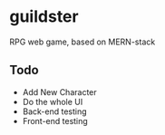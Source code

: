 # guildster
RPG web game, based on MERN-stack

## Todo

- Add New Character
- Do the whole UI
- Back-end testing
- Front-end testing